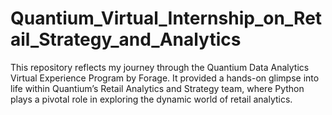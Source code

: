 # Quantium_Virtual_Internship_on_Retail_Strategy_and_Analytics
This repository reflects my journey through the Quantium Data Analytics Virtual Experience Program by Forage. It provided a hands-on glimpse into life within Quantium’s Retail Analytics and Strategy team, where Python plays a pivotal role in exploring the dynamic world of retail analytics. 
